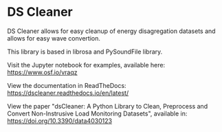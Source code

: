 
DS Cleaner
===========

DS Cleaner allows for easy cleanup of energy disagregation datasets and allows
for easy wave convertion.

This library is based in librosa and PySoundFile library.

Visit the Jupyter notebook for examples, available here: https://www.osf.io/vraqz

View the documentation in ReadTheDocs: https://dscleaner.readthedocs.io/en/latest/

View the paper "dsCleaner: A Python Library to Clean, Preprocess and Convert Non-Instrusive Load Monitoring Datasets", available in: https://doi.org/10.3390/data4030123

